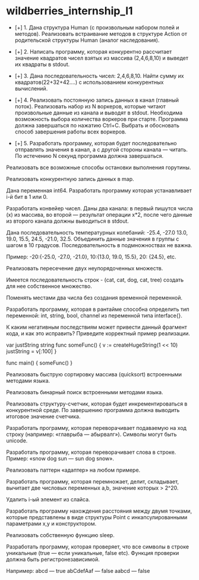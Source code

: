 # wildberries_internship_l1

- [+] 1. Дана структура Human (с произвольным набором полей и методов). Реализовать встраивание методов в структуре Action от родительской структуры Human (аналог наследования).

- [+] 2. Написать программу, которая конкурентно рассчитает значение квадратов чисел взятых из массива (2,4,6,8,10) и выведет их квадраты в stdout.


- [+] 3. Дана последовательность чисел: 2,4,6,8,10. Найти сумму их квадратов(22+32+42….) с использованием конкурентных вычислений.


- [+] 4. Реализовать постоянную запись данных в канал (главный поток). Реализовать набор из N воркеров, которые читают произвольные данные из канала и выводят в stdout. 
Необходима возможность выбора количества воркеров при старте.
Программа должна завершаться по нажатию Ctrl+C. Выбрать и обосновать способ завершения работы всех воркеров.



- [+] 5. Разработать программу, которая будет последовательно отправлять значения в канал, а с другой стороны канала — читать. По истечению N секунд программа должна завершаться.


Реализовать все возможные способы остановки выполнения горутины. 


Реализовать конкурентную запись данных в map.


Дана переменная int64. Разработать программу которая устанавливает i-й бит в 1 или 0.


Разработать конвейер чисел. Даны два канала: в первый пишутся числа (x) из массива, во второй — результат операции x*2, после чего данные из второго канала должны выводиться в stdout.


Дана последовательность температурных колебаний: -25.4, -27.0 13.0, 19.0, 15.5, 24.5, -21.0, 32.5. Объединить данные значения в группы с шагом в 10 градусов. Последовательность в подмножноствах не важна.


Пример: -20:{-25.0, -27.0, -21.0}, 10:{13.0, 19.0, 15.5}, 20: {24.5}, etc.


Реализовать пересечение двух неупорядоченных множеств.


Имеется последовательность строк - (cat, cat, dog, cat, tree) создать для нее собственное множество.


Поменять местами два числа без создания временной переменной.


Разработать программу, которая в рантайме способна определить тип переменной: int, string, bool, channel из переменной типа interface{}.


К каким негативным последствиям может привести данный фрагмент кода, и как это исправить? Приведите корректный пример реализации.


var justString string
func someFunc() {
  v := createHugeString(1 << 10)
  justString = v[:100]
}

func main() {
  someFunc()
}


Реализовать быструю сортировку массива (quicksort) встроенными методами языка.


Реализовать бинарный поиск встроенными методами языка.


Реализовать структуру-счетчик, которая будет инкрементироваться в конкурентной среде. По завершению программа должна выводить итоговое значение счетчика.


Разработать программу, которая переворачивает подаваемую на ход строку (например: «главрыба — абырвалг»). Символы могут быть unicode.


Разработать программу, которая переворачивает слова в строке. 
Пример: «snow dog sun — sun dog snow».


Реализовать паттерн «адаптер» на любом примере.


Разработать программу, которая перемножает, делит, складывает, вычитает две числовых переменных a,b, значение которых > 2^20.


Удалить i-ый элемент из слайса.


Разработать программу нахождения расстояния между двумя точками, которые представлены в виде структуры Point с инкапсулированными параметрами x,y и конструктором.


Реализовать собственную функцию sleep.


Разработать программу, которая проверяет, что все символы в строке уникальные (true — если уникальные, false etc). Функция проверки должна быть регистронезависимой.

Например: 
abcd — true
abCdefAaf — false
	aabcd — false
